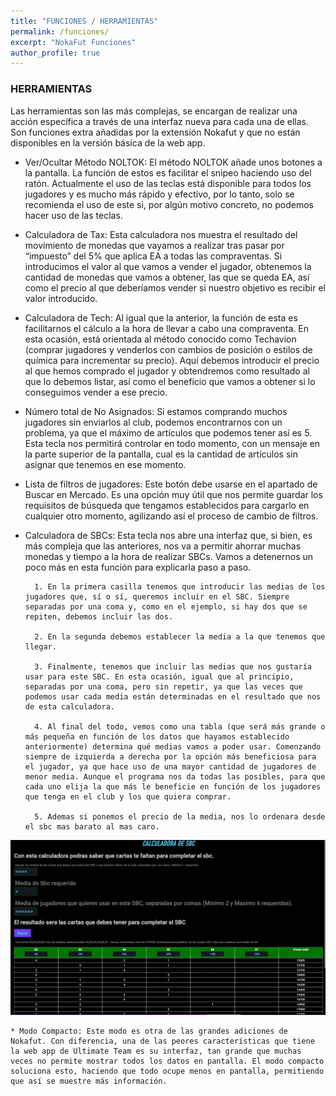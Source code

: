 ```yaml
---
title: "FUNCIONES / HERRAMIENTAS"
permalink: /funciones/
excerpt: "NokaFut Funciones"
author_profile: true
---
```


### HERRAMIENTAS

Las herramientas son las más complejas, se encargan de realizar una acción específica a través de una interfaz nueva para cada una de ellas. Son funciones extra añadidas por la extensión Nokafut y que no están disponibles en la versión básica de la web app.

  * Ver/Ocultar Método NOLTOK: El método NOLTOK añade unos botones a la pantalla. La función de estos es facilitar el snipeo haciendo uso del ratón. Actualmente el uso de las teclas está disponible para todos los jugadores y es mucho más rápido y efectivo, por lo tanto, solo se recomienda el uso de este si, por algún motivo concreto, no podemos hacer uso de las teclas.

  * Calculadora de Tax: Esta calculadora nos muestra el resultado del movimiento de monedas que vayamos a realizar tras pasar por “impuesto” del 5% que aplica EA a todas las compraventas. Si introducimos el valor al que vamos a vender el jugador, obtenemos la cantidad de monedas que vamos a obtener, las que se queda EA, así como el precio al que deberíamos vender si nuestro objetivo es recibir el valor introducido.

  * Calculadora de Tech: Al igual que la anterior, la función de esta es facilitarnos el cálculo a la hora de llevar a cabo una compraventa. En esta ocasión, está orientada al método conocido como Techavion (comprar jugadores y venderlos con cambios de posición o estilos de química para incrementar su precio). Aquí debemos introducir el precio al que hemos comprado el jugador y obtendremos como resultado al que lo debemos listar, así como el beneficio que vamos a obtener si lo conseguimos vender a ese precio.

  * Número total de No Asignados: Si estamos comprando muchos jugadores sin enviarlos al club, podemos encontrarnos con un problema, ya que el máximo de artículos que podemos tener así es 5. Esta tecla nos permitirá controlar en todo momento, con un mensaje en la parte superior de la pantalla, cual es la cantidad de artículos sin asignar que tenemos en ese momento.

  * Lista de filtros de jugadores: Este botón debe usarse en el apartado de Buscar en Mercado. Es una opción muy útil que nos permite guardar los requisitos de búsqueda que tengamos establecidos para cargarlo en cualquier otro momento, agilizando así el proceso de cambio de filtros.

  * Calculadora de SBCs: Esta tecla nos abre una interfaz que, si bien, es más compleja que las anteriores, nos va a permitir ahorrar muchas monedas y tiempo a la hora de realizar SBCs. Vamos a detenernos un poco más en esta función para explicarla paso a paso.

          1. En la primera casilla tenemos que introducir las medias de los jugadores que, sí o sí, queremos incluir en el SBC. Siempre separadas por una coma y, como en el ejemplo, si hay dos que se repiten, debemos incluir las dos.

          2. En la segunda debemos establecer la media a la que tenemos que llegar.

          3. Finalmente, tenemos que incluir las medias que nos gustaría usar para este SBC. En esta ocasión, igual que al principio, separadas por una coma, pero sin repetir, ya que las veces que podemos usar cada media están determinadas en el resultado que nos de esta calculadora.

          4. Al final del todo, vemos como una tabla (que será más grande o más pequeña en función de los datos que hayamos establecido anteriormente) determina qué medias vamos a poder usar. Comenzando siempre de izquierda a derecha por la opción más beneficiosa para el jugador, ya que hace uso de una mayor cantidad de jugadores de menor media. Aunque el programa nos da todas las posibles, para que cada uno elija la que más le beneficie en función de los jugadores que tenga en el club y los que quiera comprar.

          5. Ademas si ponemos el precio de la media, nos lo ordenara desde el sbc mas barato al mas caro.

  ![Calculadora SBCs](/images/calcusbc.png)


    * Modo Compacto: Este modo es otra de las grandes adiciones de Nokafut. Con diferencia, una de las peores características que tiene la web app de Ultimate Team es su interfaz, tan grande que muchas veces no permite mostrar todos los datos en pantalla. El modo compacto soluciona esto, haciendo que todo ocupe menos en pantalla, permitiendo que así se muestre más información.
